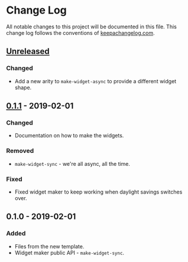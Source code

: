 # Change Log
All notable changes to this project will be documented in this file. This change log follows the conventions of [keepachangelog.com](http://keepachangelog.com/).

## [Unreleased]
### Changed
- Add a new arity to `make-widget-async` to provide a different widget shape.

## [0.1.1] - 2019-02-01
### Changed
- Documentation on how to make the widgets.

### Removed
- `make-widget-sync` - we're all async, all the time.

### Fixed
- Fixed widget maker to keep working when daylight savings switches over.

## 0.1.0 - 2019-02-01
### Added
- Files from the new template.
- Widget maker public API - `make-widget-sync`.

[Unreleased]: https://github.com/your-name/mine-bot/compare/0.1.1...HEAD
[0.1.1]: https://github.com/your-name/mine-bot/compare/0.1.0...0.1.1

